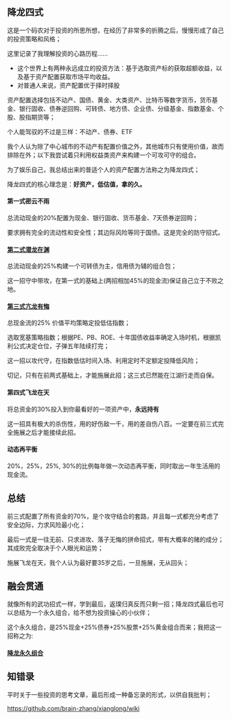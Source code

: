## 降龙四式


这是一个码农对于投资的所思所想，在经历了非常多的折腾之后，慢慢形成了自己的投资策略和风格；

这里记录了我理解投资的心路历程......


*  这个世界上有两种永远成立的投资方法：基于选取资产标的获取超额收益，以及基于资产配置获取市场平均收益。
*  对普通人来说，资产配置优于择时择股


资产配置选择包括不动产、国债、黄金、大类资产、比特币等数字货币，货币基金、银行固收、债券逆回购、可转债、地方债、企业债、分级基金、指数基金、个股、股指期货等；

个人能驾驭的不过是三样：不动产、债券、ETF

我个人认为除了中心城市的不动产有配置价值之外，其他城市只有使用价值，故而排除在外；以下我尝试着只利用权益类资产来构建一个可攻可守的组合。

为了娱乐自己，我总结出来的普适个人的资产配置方法称之为降龙四式；

降龙四式的核心理念是：**好资产，低估值，拿的久。**

#### 第一式密云不雨

总流动现金的20%配置为现金、银行固收、货币基金、7天债券逆回购；

要求拥有完全的流动性和安全性；其边际风险等同于国债。这是完全的防守招式。

#### [第二式潜龙在渊](qianlong.md)

总流动现金的25%构建一个可转债为主，信用债为辅的组合包；

这一招守中带攻，在第一式的基础上(两招相加45%的现金流)保证自己立于不败之地。

#### [第三式亢龙有悔](kanglong.md)

总现金流的25% 价值平均策略定投低估指数；

选取宽基策略指数；根据PE、PB、ROE、十年国债收益率确定入场时机，根据凯利公式决定仓位，子弹五年陆续打完；

这一招以攻代守，在指数低估时间入场、利用定时不定额定投降低风险；

切记，只有在前两式基础上，才能施展此招；这三式已然能在江湖行走而自保。


#### 第四式飞龙在天

将总资金的30%投入到你最看好的一项资产中，**永远持有**

这一招具有极大的杀伤性，用的好伤敌一千，用的差自伤八百。一定要在前三式完全施展之后才能接续此招。

#### 动态再平衡

20%，25%，25%, 30%的比例每年做一次动态再平衡，同时取出一年生活用的现金流。

## 总结

前三式配置了所有资金的70%，是个攻守结合的套路，并且每一式都充分考虑了安全边际，力求风险最小化；

最后一式是一往无前、只求进攻、落子无悔的拼命招式，带有大概率的赌的成分；其成败完全取决于个人眼光和运势；

施展飞龙在天，我个人认为最好要35岁之后，一旦施展，无从回头；

## 融会贯通

就像所有的武功招式一样，学到最后，返璞归真反而只剩一招；降龙四式最后也可以总结为一个永久组合，给不想为投资操心的小伙伴；

这个永久组合，是25%现金+25%债券+25%股票+25%黄金组合而来；我把这一招称之为:

#### [降龙永久组合](xianglongplus.md)


## 知错录

平时关于一些投资的思考文章，最后形成一种备忘录的形式，以供自我批判；

https://github.com/brain-zhang/xianglong/wiki
